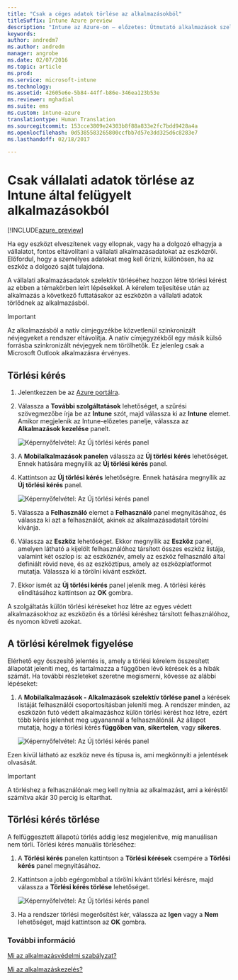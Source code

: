 ```yaml
---
title: "Csak a céges adatok törlése az alkalmazásokból"
titleSuffix: Intune Azure preview
description: "Intune az Azure-on – előzetes: Útmutató alkalmazások szelektív törléséhez a Microsoft Intune-ban."
keywords: 
author: andredm7
ms.author: andredm
manager: angrobe
ms.date: 02/07/2016
ms.topic: article
ms.prod: 
ms.service: microsoft-intune
ms.technology: 
ms.assetid: 42605e6e-5b84-44ff-b86e-346ea123b53e
ms.reviewer: mghadial
ms.suite: ems
ms.custom: intune-azure
translationtype: Human Translation
ms.sourcegitcommit: 153cce3809e24303b8f88a833e2fc7bdd9428a4a
ms.openlocfilehash: 0d5385583265800ccfbb7d57e3dd325d6c8283e7
ms.lasthandoff: 02/18/2017

---
```


# <a name="how-to-wipe-only-corporate-data-from-intune-managed-apps"></a>Csak vállalati adatok törlése az Intune által felügyelt alkalmazásokból

[!INCLUDE[azure_preview](../includes/azure_preview.md)]

Ha egy eszközt elveszítenek vagy ellopnak, vagy ha a dolgozó elhagyja a vállalatot, fontos eltávolítani a vállalati alkalmazásadatokat az eszközről. Előfordul, hogy a személyes adatokat meg kell őrizni, különösen, ha az eszköz a dolgozó saját tulajdona.

A vállalati alkalmazásadatok szelektív törléséhez hozzon létre törlési kérést az ebben a témakörben leírt lépésekkel. A kérelem teljesítése után az alkalmazás a következő futtatásakor az eszközön a vállalati adatok törlődnek az alkalmazásból.

>[!IMPORTANT]
> Az alkalmazásból a natív címjegyzékbe közvetlenül szinkronizált névjegyeket a rendszer eltávolítja. A natív címjegyzékből egy másik külső forrásba szinkronizált névjegyek nem törölhetők. Ez jelenleg csak a Microsoft Outlook alkalmazásra érvényes.

## <a name="create-a-wipe-request"></a>Törlési kérés

1.  Jelentkezzen be az [Azure portálra](https://portal.azure.com).

2.  Válassza a **További szolgáltatások** lehetőséget, a szűrési szövegmezőbe írja be az **Intune** szót, majd válassza ki az **Intune** elemet. Amikor megjelenik az Intune-előzetes panelje, válassza az **Alkalmazások kezelése** panelt.

    ![Képernyőfelvétel: Az Új törlési kérés panel](../media/intune-azure-preview-blade.png)

3.  A **Mobilalkalmazások panelen** válassza az **Új törlési kérés** lehetőséget. Ennek hatására megnyílik az **Új törlési kérés** panel.

4.  Kattintson az **Új törlési kérés** lehetőségre. Ennek hatására megnyílik az **Új törlési kérés** panel.

    ![Képernyőfelvétel: Az Új törlési kérés panel](../media/AzurePortal_MAM_NewWipeRequest.png)

5.  Válassza a **Felhasználó** elemet a **Felhasználó** panel megnyitásához, és válassza ki azt a felhasználót, akinek az alkalmazásadatait törölni kívánja.

6.  Válassza az **Eszköz** lehetőséget. Ekkor megnyílik az **Eszköz** panel, amelyen látható a kijelölt felhasználóhoz társított összes eszköz listája, valamint két oszlop is: az eszköznév, amely az eszköz felhasználó által definiált rövid neve, és az eszköztípus, amely az eszközplatformot mutatja. Válassza ki a törölni kívánt eszközt.

7.  Ekkor ismét az **Új törlési kérés** panel jelenik meg. A törlési kérés elindításához kattintson az **OK** gombra. 

A szolgáltatás külön törlési kéréseket hoz létre az egyes védett alkalmazásokhoz az eszközön és a törlési kéréshez társított felhasználóhoz, és nyomon követi azokat.

## <a name="monitor-your-wipe-requests"></a>A törlési kérelmek figyelése

Elérhető egy összesítő jelentés is, amely a törlési kérelem összesített állapotát jeleníti meg, és tartalmazza a függőben lévő kérések és a hibák számát. Ha további részleteket szeretne megismerni, kövesse az alábbi lépéseket:

1.  A **Mobilalkalmazások - Alkalmazások szelektív törlése panel** a kérések listáját felhasználói csoportosításban jeleníti meg. A rendszer minden, az eszközön futó védett alkalmazáshoz külön törlési kérést hoz létre, ezért több kérés jelenhet meg ugyanannál a felhasználónál. Az állapot mutatja, hogy a törlési kérés **függőben van**, **sikertelen**, vagy **sikeres**.

    ![Képernyőfelvétel: Az Új törlési kérés panel](../media/wipe-request-status-1.png)

Ezen kívül látható az eszköz neve és típusa is, ami megkönnyíti a jelentések olvasását.

>[!IMPORTANT]
> A törléshez a felhasználónak meg kell nyitnia az alkalmazást, ami a kéréstől számítva akár 30 percig is eltarthat.

## <a name="delete-a-wipe-request"></a>Törlési kérés törlése

A felfüggesztett állapotú törlés addig lesz megjelenítve, míg manuálisan nem törli.  Törlési kérés manuális törléséhez:

1.  A **Törlési kérés** panelen kattintson a **Törlési kérések** csempére a **Törlési kérés** panel megnyitásához.

2.  Kattintson a jobb egérgombbal a törölni kívánt törlési kérésre, majd válassza a **Törlési kérés törlése** lehetőséget.

    ![Képernyőfelvétel: Az Új törlési kérés panel](../media/delete-wipe-request.png)

3.  Ha a rendszer törlési megerősítést kér, válassza az **Igen** vagy a **Nem** lehetőséget, majd kattintson az **OK** gombra.

### <a name="see-also"></a>További információ
[Mi az alkalmazásvédelmi szabályzat?](what-is-app-protection-policy.md)

[Mi az alkalmazáskezelés?](what-is-app-management.md)
